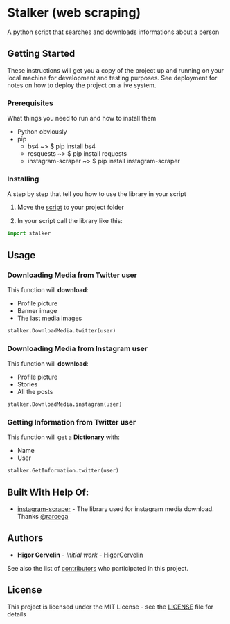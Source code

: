 # Stalker (web scraping)
A python script that searches and downloads informations about a person

## Getting Started

These instructions will get you a copy of the project up and running on your local machine for development and testing purposes. See deployment for notes on how to deploy the project on a live system.

### Prerequisites

What things you need to run and how to install them

* Python obviously
* pip
  * bs4 ~> $ pip install bs4
  * resquests ~> $ pip install requests
  * instagram-scraper ~> $ pip install instagram-scraper

### Installing

A step by step that tell you how to use the library in your script

1. Move the [script](stalker.py) to your project folder

2. In your script call the library like this:  
```python
import stalker
```

## Usage

### Downloading Media from Twitter user

This function will **download**:
* Profile picture
* Banner image
* The last media images

```python
stalker.DownloadMedia.twitter(user)
```

### Downloading Media from Instagram user

This function will **download**:
* Profile picture
* Stories
* All the posts

```python
stalker.DownloadMedia.instagram(user)
```

### Getting Information from Twitter user

This function will get a **Dictionary** with:
* Name
* User

```python
stalker.GetInformation.twitter(user)
```
## Built With Help Of:
  * [instagram-scraper](https://github.com/rarcega/instagram-scraper) - The library used for instagram media download. Thanks [@rarcega](https://github.com/rarcega)

## Authors

* **Higor Cervelin** - *Initial work* - [HigorCervelin](https://github.com/HigorCervelin)

See also the list of [contributors](https://github.com/HigorCervelin/stalker/contributors) who participated in this project.

## License

This project is licensed under the MIT License - see the [LICENSE](LICENSE) file for details
